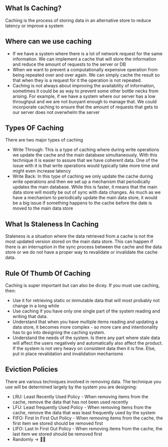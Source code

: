 ## What Is Caching?
Caching is the process of storing data in an alternative
store to reduce latency or improve a system

## Where can we use caching
- If we have a system where there is a lot of network request for 
the same information. We can implement a cache that will store the information and reduce the amount
of requests to the server or DB
- When we want to prevent a computationally expensive operation from being repeated over and over again.
We can simply cache the result so that when they is a request for it the operation is not repeated.
- Caching is not always about improving the availability of information, sometimes it could be as way to prevent
some other bottle necks from arising. For example, if we have a system where our server has a low throughput and we 
are not buoyant enough to manage that. We could incorporate caching to ensure that the amount of requests that gets to
our server does not overwhelm the server

## Types OF Caching
There are two major types of caching
- Write Through:
This is a type of caching where during write operations we update the cache and the main database simultaneously. With this technique
it is easier to assure that we have coherent data. One of the issue with it is that write operations would typically take more time and might even increase latency
- Write Back:
In this type of caching we only update the cache during write operations and then we set up a mechanism that periodically updates the main database. While this is faster, it means that the main data store will mostly be out of sync with data changes. As much as we have a mechanism to periodically update the main data store, it would be a big issue if something happens to the cache before the date is moved to the main data store

## What Is Staleness In Caching
Staleness is a situation where the data retrieved from a cache is not the most updated version stored on the main data store.
This can happen if there is an interruption in the sync process between the cache and the data store or we do not have a proper way to revalidate or invalidate the cache data.

## Rule Of Thumb Of Caching
Caching is super important but can also be dicey. If you must use caching, then:
- Use it for retrieving static or immutable data that will most probably not change in a long while
- Use caching if you have only one single part of the system reading and writing that data.
- Understand that when you have multiple items reading and updating a data store, it becomes more complex - so more care and intentionality has to go into designing the caching system. 
- Understand the needs of the system. Is there any part where stale data will affect the users negatively and automatically also affect the product. If the system is not very heavy on consistent data then it is fine. Else, put in place revalidation and invalidation mechanisms

## Eviction Policies
There are various techniques involved in removing data. The technique you use will be determined largely by the system you are designing:
- LRU: Least Recently Used Policy - When removing items from the cache, remove the data that has not been used recently
- LFU: Least frequently Used Policy - When removing items from the cache, remove the data that was least frequently used by the system
- FIFO: First In First Out Policy - When removing items from the cache, the first item we stored should be removed first
- LIFO: Last In First Out Policy - When removing items from the cache, the last item we stored should be removed first
- Randomly -> 🫵🏽